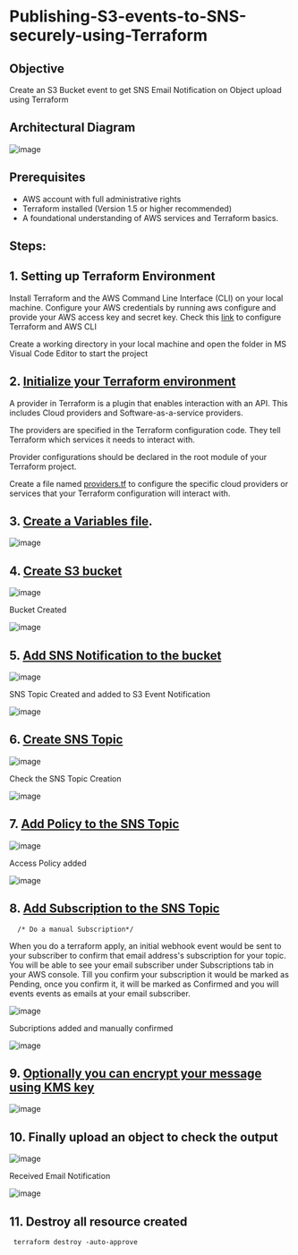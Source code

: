# Publishing-S3-events-to-SNS-securely-using-Terraform

## Objective 

Create an S3 Bucket event to get SNS Email Notification on Object upload using Terraform

## Architectural Diagram

![image](https://github.com/AnithaPadmanaban04/Publishing-S3-events-to-SNS-securely-using-Terraform/assets/170385807/d9187f7a-e2e5-432e-b8a2-0c476368e469)

## Prerequisites

* AWS account with full administrative rights
* Terraform installed (Version 1.5 or higher recommended)
* A foundational understanding of AWS services and Terraform basics.

## Steps:

## 1. Setting up Terraform Environment

Install Terraform and the AWS Command Line Interface (CLI) on your local machine. Configure your AWS credentials by running aws configure and provide your AWS access key and secret key. Check this [link](https://github.com/AnithaPadmanaban04/Getting-Started-with-Terraform.git) to configure Terraform and AWS CLI

Create a working directory in your local machine and open the folder in MS Visual Code Editor to start the project

## 2. [Initialize your Terraform environment](https://github.com/AnithaPadmanaban04/Publishing-S3-events-to-SNS-securely-using-Terraform/blob/main/provider.tf)

A provider in Terraform is a plugin that enables interaction with an API. This includes Cloud providers and Software-as-a-service providers.

The providers are specified in the Terraform configuration code. They tell Terraform which services it needs to interact with.

Provider configurations should be declared in the root module of your Terraform project.

Create a file named [providers.tf](https://github.com/AnithaPadmanaban04/Publishing-S3-events-to-SNS-securely-using-Terraform/blob/main/provider.tf) to configure the specific cloud providers or services that your Terraform configuration will interact with.

## 3. [Create a Variables file](https://github.com/AnithaPadmanaban04/Publishing-S3-events-to-SNS-securely-using-Terraform/blob/main/variables.tf).

   ![image](https://github.com/AnithaPadmanaban04/Publishing-S3-events-to-SNS-securely-using-Terraform/assets/170385807/42e6742e-53ff-42a4-a0b5-88f09313f816)

## 4. [Create S3 bucket](https://github.com/AnithaPadmanaban04/Publishing-S3-events-to-SNS-securely-using-Terraform/blob/main/s3.tf)

   ![image](https://github.com/AnithaPadmanaban04/Publishing-S3-events-to-SNS-securely-using-Terraform/assets/170385807/b98c108e-5643-4e98-a39b-1e499b08e9c0)

   Bucket Created

 ![image](https://github.com/AnithaPadmanaban04/Publishing-S3-events-to-SNS-securely-using-Terraform/assets/170385807/89773098-c1d1-4fe5-90e4-f79818013909)

## 5. [Add SNS Notification to the bucket](https://github.com/AnithaPadmanaban04/Publishing-S3-events-to-SNS-securely-using-Terraform/blob/main/s3.tf)

   ![image](https://github.com/AnithaPadmanaban04/Publishing-S3-events-to-SNS-securely-using-Terraform/assets/170385807/bf904074-f543-4e74-a0d8-da914e0c58e6)

   SNS Topic Created and added to S3 Event Notification

   ![image](https://github.com/AnithaPadmanaban04/Publishing-S3-events-to-SNS-securely-using-Terraform/assets/170385807/2795f274-3488-4bc2-8ec2-d06e0dd6f635)


## 6. [Create SNS Topic](https://github.com/AnithaPadmanaban04/Publishing-S3-events-to-SNS-securely-using-Terraform/blob/main/sns.tf)

   ![image](https://github.com/AnithaPadmanaban04/Publishing-S3-events-to-SNS-securely-using-Terraform/assets/170385807/a032dafc-4528-4e93-b5a9-c8e687b628ed)

   Check the SNS Topic Creation

   ![image](https://github.com/AnithaPadmanaban04/Publishing-S3-events-to-SNS-securely-using-Terraform/assets/170385807/7a6ee248-85ef-43a3-b9cd-bd6d335b5ee5)

## 7. [Add Policy to the SNS Topic](https://github.com/AnithaPadmanaban04/Publishing-S3-events-to-SNS-securely-using-Terraform/blob/main/sns.tf)

   ![image](https://github.com/AnithaPadmanaban04/Publishing-S3-events-to-SNS-securely-using-Terraform/assets/170385807/b9d323b9-2f80-4afa-b6af-698c173d71b0)

   Access Policy added

   ![image](https://github.com/AnithaPadmanaban04/Publishing-S3-events-to-SNS-securely-using-Terraform/assets/170385807/83b50c08-67c0-47de-aa55-89f3d7c3f726)


## 8. [Add Subscription to the SNS Topic](https://github.com/AnithaPadmanaban04/Publishing-S3-events-to-SNS-securely-using-Terraform/blob/main/sns.tf)
      
      /* Do a manual Subscription*/
    
   When you do a terraform apply, an initial webhook event would be sent to your subscriber to confirm that email address's subscription for your topic. You will be able to see your email subscriber under 
   Subscriptions tab in your AWS console. 
   Till you confirm your subscription it would be marked as Pending, once you confirm it, it will be marked as Confirmed and you will events events as emails at your email subscriber. 

   ![image](https://github.com/AnithaPadmanaban04/Publishing-S3-events-to-SNS-securely-using-Terraform/assets/170385807/9c55cfa6-4960-4986-98b8-1f945d743577)

   Subcriptions added and manually confirmed

   ![image](https://github.com/AnithaPadmanaban04/Publishing-S3-events-to-SNS-securely-using-Terraform/assets/170385807/bcb03224-7030-4014-a575-dc5af3208d64)

## 9. [Optionally you can encrypt your message using KMS key](https://github.com/AnithaPadmanaban04/Publishing-S3-events-to-SNS-securely-using-Terraform/blob/main/kms.tf)

  ![image](https://github.com/AnithaPadmanaban04/Publishing-S3-events-to-SNS-securely-using-Terraform/assets/170385807/5d3676ee-9466-4087-9100-7f9cd6310909)

## 10. Finally upload an object to check the output

   ![image](https://github.com/AnithaPadmanaban04/Publishing-S3-events-to-SNS-securely-using-Terraform/assets/170385807/3a5066bb-cf58-480c-bf98-04bb57323ac9)

   Received Email Notification

   ![image](https://github.com/AnithaPadmanaban04/Publishing-S3-events-to-SNS-securely-using-Terraform/assets/170385807/82e655f4-008b-4ced-8bfd-16c01da127b6)

## 11. Destroy all resource created

   ```hcl
    terraform destroy -auto-approve
   ```


